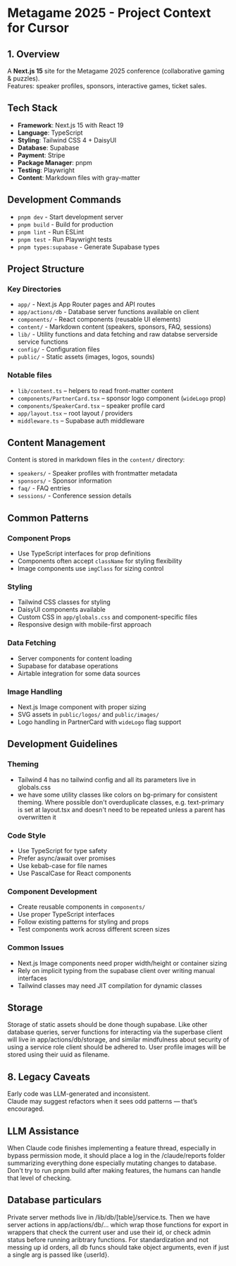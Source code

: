# Metagame 2025 - Project Context for Cursor

## 1. Overview
A **Next.js 15** site for the Metagame 2025 conference (collaborative gaming & puzzles).  
Features: speaker profiles, sponsors, interactive games, ticket sales.

## Tech Stack
- **Framework**: Next.js 15 with React 19
- **Language**: TypeScript
- **Styling**: Tailwind CSS 4 + DaisyUI
- **Database**: Supabase
- **Payment**: Stripe
- **Package Manager**: pnpm
- **Testing**: Playwright
- **Content**: Markdown files with gray-matter

## Development Commands
- `pnpm dev` - Start development server
- `pnpm build` - Build for production  
- `pnpm lint` - Run ESLint
- `pnpm test` - Run Playwright tests
- `pnpm types:supabase` - Generate Supabase types

## Project Structure

### Key Directories
- `app/` - Next.js App Router pages and API routes
- `app/actions/db` - Database server functions available on client
- `components/` - React components (reusable UI elements)
- `content/` - Markdown content (speakers, sponsors, FAQ, sessions)
- `lib/` - Utility functions and data fetching and raw databse serverside service functions
- `config/` - Configuration files
- `public/` - Static assets (images, logos, sounds)

### Notable files
- `lib/content.ts`             – helpers to read front-matter content  
- `components/PartnerCard.tsx` – sponsor logo component (`wideLogo` prop)  
- `components/SpeakerCard.tsx` – speaker profile card  
- `app/layout.tsx`             – root layout / providers  
- `middleware.ts`              – Supabase auth middleware

## Content Management
Content is stored in markdown files in the `content/` directory:
- `speakers/` - Speaker profiles with frontmatter metadata
- `sponsors/` - Sponsor information 
- `faq/` - FAQ entries
- `sessions/` - Conference session details

## Common Patterns

### Component Props
- Use TypeScript interfaces for prop definitions
- Components often accept `className` for styling flexibility
- Image components use `imgClass` for sizing control

### Styling
- Tailwind CSS classes for styling
- DaisyUI components available
- Custom CSS in `app/globals.css` and component-specific files
- Responsive design with mobile-first approach

### Data Fetching
- Server components for content loading
- Supabase for database operations
- Airtable integration for some data sources

### Image Handling
- Next.js Image component with proper sizing
- SVG assets in `public/logos/` and `public/images/`
- Logo handling in PartnerCard with `wideLogo` flag support

## Development Guidelines

### Theming
- Tailwind 4 has no tailwind config and all its parameters live in globals.css
- we have some utility classes like colors on bg-primary for consistent theming. Where possible don't overduplicate classes, e.g. text-primary is set at layout.tsx and doesn't need to be repeated unless a parent has overwritten it

### Code Style
- Use TypeScript for type safety
- Prefer async/await over promises
- Use kebab-case for file names
- Use PascalCase for React components

### Component Development
- Create reusable components in `components/`
- Use proper TypeScript interfaces
- Follow existing patterns for styling and props
- Test components work across different screen sizes

### Common Issues
- Next.js Image components need proper width/height or container sizing
- Rely on implicit typing from the supabase client over writing manual interfaces
- Tailwind classes may need JIT compilation for dynamic classes

## Storage
Storage of static assets should be done though supabase. Like other database queries, server functions for interacting via the superbase client will live in app/actions/db/storage, and similar mindfulness about security of using a service role client should be adhered to. User profile images will be stored using their uuid as filename.

## 8. Legacy Caveats
Early code was LLM-generated and inconsistent.  
Claude may suggest refactors when it sees odd patterns — that’s encouraged.

## LLM Assistance
When Claude code finishes implementing a feature thread, especially in bypass permission mode, it should place a log in the /claude/reports folder summarizing everything done especially mutating changes to database. Don't try to run pnpm build after making features, the humans can handle that level of checking.

## Database particulars
Private server methods live in /lib/db/[table]/service.ts. Then we have server actions in app/actions/db/... which wrap those functions for export in wrappers that check the current user and use their id, or check admin status before running aribtrary functions. For standardization and not messing up id orders, all db funcs should take object arguments, even if just a single arg is passed like {userId}. 